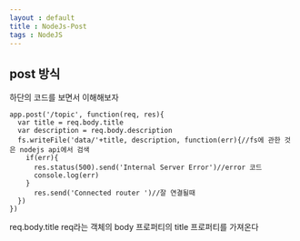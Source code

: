 ```yaml
---
layout : default
title : NodeJs-Post
tags : NodeJS
---
```

## post 방식

하단의 코드를 보면서 이해해보자

```{JavaScript}
app.post('/topic', function(req, res){
  var title = req.body.title
  var description = req.body.description
  fs.writeFile('data/'+title, description, function(err){//fs에 관한 것은 nodejs api에서 검색
    if(err){
      res.status(500).send('Internal Server Error')//error 코드
      console.log(err)
    }
      res.send('Connected router ')//잘 연결될때
  })
})
```

req.body.title
req라는 객체의 body 프로퍼티의 title 프로퍼티를 가져온다